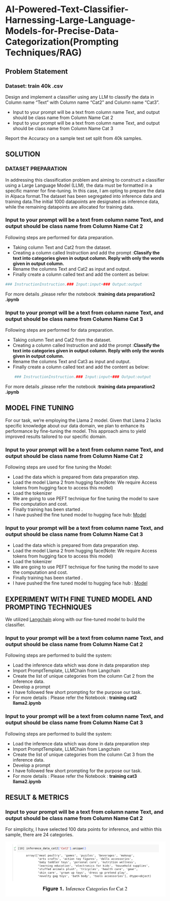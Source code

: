 # AI-Powered-Text-Classifier-Harnessing-Large-Language-Models-for-Precise-Data-Categorization(Prompting Techniques/RAG)
## Problem Statement
### Dataset: train 40k .csv
Design and implement a classifier using any LLM to classify the data in Column name “Text” with Column name “Cat2” and Column name “Cat3”.
- Input to your prompt will be a text from column name Text, and output should be class name from Column Name Cat 2
- Input to your prompt will be a text from column name Text, and output should be class name from Column Name Cat 3

Report the Accuracy on a sample test set split from 40k samples.

## SOLUTION
### DATASET PREPARATION
In addressing this classification problem and aiming to construct a classifier using a Large Language Model (LLM), the data must be formatted in a specific manner for fine-tuning. In this case, I am opting to prepare the data in Alpaca format.The dataset has been segregated into inference data and training data.The initial 1000 datapoints are designated as inference data, while the remaining datapoints are allocated for training data.

### Input to your prompt will be a text from column name Text, and output should be class name from Column Name Cat 2
Following steps are performed for data preparation.
- Taking column Text and Cat2 from the dataset.
- Creating a column called Instruction and add the prompt :**Classify the text into categories given in output column. Reply with only the words given in output column.**
- Rename the columns Text and Cat2 as input and output.
- Finally create a column called text and add the content as below:
```python
### InstructionInstruction.### Input:input+### Output:output
```
For more details ,please refer the notebook :**training data preparation2 .ipynb**
### Input to your prompt will be a text from column name Text, and output should be class name from Column Name Cat 3
Following steps are performed for data preparation.
- Taking column Text and Cat2 from the dataset.
- Creating a column called Instruction and add the prompt :**Classify the text into categories given in output column. Reply with only the words given in output column.**
- Rename the columns Text and Cat3 as input and output.
- Finally create a column called text and add the content as below:
```python
    ### InstructionInstruction.### Input:input+### Output:output
```
For more details ,please refer the notebook :**training data preparation2 .ipynb**
## MODEL FINE TUNING
For our task, we’re employing the Llama 2 model. Given that Llama 2 lacks specific knowledge about our data domain, we plan to enhance its performance by fine-tuning the model. This approach aims to yield improved results tailored to our specific domain.
### Input to your prompt will be a text from column name Text, and output should be class name from Column Name Cat 2
Following steps are used for fine tuning the Model:
- Load the data which is prepared from data preparation step.
- Load the model Llama 2 from hugging face(Note: We require Access tokens from hugging face to access this model)
- Load the tokenizer
- We are going to use PEFT technique for fine tuning the model to save the computation and cost.
- Finally training has been started .
- I have pushed the fine tuned model to hugging face hub: [Model](https://huggingface.co/Sakil/llama2-fine-tuned-classfier-cat2 "Model")

### Input to your prompt will be a text from column name Text, and output should be class name from Column Name Cat 3
- Load the data which is prepared from data preparation step.
- Load the model Llama 2 from hugging face(Note: We require Access tokens from hugging face to access this model)
- Load the tokenizer
- We are going to use PEFT technique for fine tuning the model to save the computation and cost.
- Finally training has been started .
- I have pushed the fine tuned model to hugging face hub : [Model](https://huggingface.co/Sakil/llama2-fine-tuned-classfier-cat3 "Model")

## EXPERIMENT WITH FINE TUNED MODEL AND PROMPTING TECHNIQUES
We utilized [Langchain](https://python.langchain.com/docs/get_started/introduction "Langchain") along with our fine-tuned model to build the classifier.
### Input to your prompt will be a text from column name Text, and output should be class name from Column Name Cat 2
Following steps are performed to build the system:
- Load the inference data which was done in data preparation step
- Import PromptTemplate, LLMChain from Langchain
- Create the list of unique categories from the column Cat 2 from the inference data.
- Develop a prompt
- I have followed few short prompting for the purpose our task.
- For more details : Please refer the Notebook : **training cat2 llama2.ipynb**
### Input to your prompt will be a text from column name Text, and output should be class name from Column Name Cat 3
Following steps are performed to build the system:
- Load the inference data which was done in data preparation step
- Import PromptTemplate, LLMChain from Langchain
- Create the list of unique categories from the column Cat 3 from the inference data.
- Develop a prompt
- I have followed few short prompting for the purpose our task.
- For more details : Please refer the Notebook : **training cat3 llama2.ipynb**
## RESULT & METRICS
### Input to your prompt will be a text from column name Text, and output should be class name from Column Name Cat 2
For simplicity, I have selected 100 data points for inference, and within this sample, there are 24 categories.

![](https://github.com/Sakil786/AI-Powered-Text-Classifier-Harnessing-Large-Language-Models-for-Precise-Data-Categorization/blob/main/image1.png)
